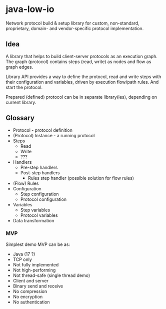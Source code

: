 # java-low-io

Network protocol build & setup library for custom, non-standard, proprietary, domain- and vendor-specific protocol
implementation.

## Idea

A library that helps to build client-server protocols as an execution graph. The graph (protocol) contains steps (read,
write) as nodes and flow as graph edges.

Library API provides a way to define the protocol, read and write steps with their configuration and variables,
driven by execution flow/path rules. And start the protocol.

Prepared (defined) protocol can be in separate library(ies), depending on current library.

## Glossary

* Protocol - protocol definition
* (Protocol) Instance - a running protocol
* Steps
    * Read
    * Write
    * ???
* Handlers
    * Pre-step handlers
    * Post-step handlers
        * Rules step handler (possible solution for flow rules)
* (Flow) Rules
* Configuration
    * Step configuration
    * Protocol configuration
* Variables
    * Step variables
    * Protocol variables
* Data transformation

### MVP

Simplest demo MVP can be as:

* Java (17 ?)
* TCP only
* Not fully implemented
* Not high-performing
* Not thread-safe (single thread demo)
* Client and server
* Binary send and receive
* No compression
* No encryption
* No authentication
